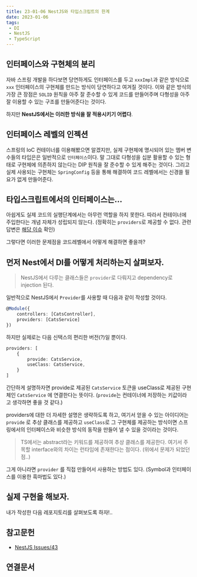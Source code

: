 ```yaml
---
title: 23-01-06 NestJS와 타입스크립트의 한계
date: 2023-01-06
tags:
 - DI
 - NestJS
 - TypeScript
---
```


## 인터페이스와 구현체의 분리

자바 스프링 개발을 하다보면 당연하게도 인터페이스를 두고 `xxxImpl`과 같은 방식으로 `xxx` 인터페이스의 구현체를 만드는 방식이 당연하다고 여겨질 것이다. 이와 같은 방식의 가장 큰 장점은 `SOLID` 원칙을 아주 잘 준수할 수 있게 코드를 만들어주며 다형성을 아주 잘 이용할 수 있는 구조를 만들어준다는 것이다.

하지만 **NestJS에서는 이러한 방식을 잘 적용시키기 어렵다**.

## 인터페이스 레벨의 인젝션

스프링의 IoC 컨테이너를 이용해봤으면 알겠지만, 실제 구현체에 명시되어 있는 멤버 변수들의 타입은은 일반적으로 `인터페이스`이다. 말 그대로 다형성을 십분 활용할 수 있는 형태로 구현체에 의존하지 않는다는 DIP 원칙을 잘 준수할 수 있게 해주는 것이다. 그리고 실제 사용되는 구현체는 `SpringConfig` 등을 통해 해결하여 코드 레벨에서는 신경쓸 필요가 없게 만들어준다.

## 타입스크립트에서의 인터페이스는...

아쉽게도 실제 코드의 실행단계에서는 아무런 역할을 하지 못한다. 따라서 컨테이너에 주입한다는 개념 자체가 성립되지 않는다. (정확히는 `providers`로 제공할 수 없다. 관련 답변은 [해당 이슈](https://github.com/nestjs/nest/issues/43) 확인)

그렇다면 이러한 문제점을 코드레벨에서 어떻게 해결하면 좋을까?

## 먼저 Nest에서 DI를 어떻게 처리하는지 살펴보자.

> NestJS에서 다루는 클래스들은 `provider`로 다뤄지고 dependency로 injection 된다.

일반적으로 NestJS에서 `Provider`를 사용할 때 다음과 같이 작성할 것이다. 

```ts
@Module({
	controllers: [CatsController],
	providers: [CatsService]
})
```

하지만 실제로는 다음 신택스의 편리한 버전(?)일 뿐이다.

```ts
providers: [
	{
		provide: CatsService,
		useClass: CatsService,
	}
]
```

간단하게 설명하자면 provide로 제공된 `CatsService` 토큰을 useClass로 제공된 구현체인 `CatsService` 에 연결한다는 뜻이다. (`provide`는 컨테이너에 저장하는 키값이라고 생각하면 좋을 것 같다.)

providers에 대한 더 자세한 설명은 생략하도록 하고, 여기서 얻을 수 있는 아이디어는 `provide` 로 추상 클래스를 제공하고 `useClass`로 그 구현체를 제공하는 방식이면 스프링에서의 인터페이스와 비슷한 방식의 동작을 만들어 낼 수 있을 것이라는 것이다.

> TS에서는 abstract라는 키워드를 제공하여 추상 클래스를 제공한다. 여기서 주목할 interface와의 차이는 런타임에 존재한다는 점이다. (위에서 문제가 되었던 점..)

그게 아니라면 `provider` 를 직접 만들어서 사용하는 방법도 있다. (Symbol과 인터페이스를 이용한 흑마법도 있다.)

## 실제 구현을 해보자.

내가 작성한 다음 레포지토리를 살펴보도록 하자!..

## 참고문헌

- [NestJS Issues/43](https://github.com/nestjs/nest/issues/43)

## 연결문서

